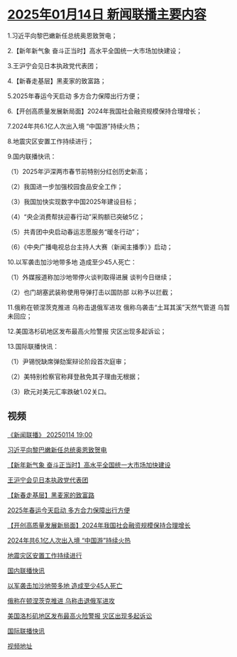 # [2025年01月14日 新闻联播主要内容](https://tv.cctv.com/lm/xwlb/day/20250114.shtml)

1.习近平向黎巴嫩新任总统奥恩致贺电；

2.【新年新气象 奋斗正当时】高水平全国统一大市场加快建设；

3.王沪宁会见日本执政党代表团；

4.【新春走基层】黑麦家的致富路；

5.2025年春运今天启动 多方合力保障出行方便；

6.【开创高质量发展新局面】2024年我国社会融资规模保持合理增长；

7.2024年共6.1亿人次出入境 “中国游”持续火热；

8.地震灾区安置工作持续进行；

9.国内联播快讯：

（1）2025年沪深两市春节前特别分红创历史新高；

（2）我国进一步加强校园食品安全工作；

（3）我国加快实现数字中国2025年建设目标；

（4）“央企消费帮扶迎春行动”采购额已突破5亿；

（5）共青团中央启动春运志愿服务“暖冬行动”；

（6）《中央广播电视总台主持人大赛（新闻主播季）》启动；

10.以军袭击加沙地带多地 造成至少45人死亡：

（1）外媒报道称加沙地带停火谈判取得进展 谈判今日继续；

（2）也门胡塞武装称使用导弹打击以国防部 以称予以拦截；

11.俄称在顿涅茨克推进 乌称击退俄军进攻 俄称乌袭击“土耳其溪”天然气管道 乌暂未回应；

12.美国洛杉矶地区发布最高火险警报 灾区出现多起诉讼；

13.国际联播快讯：

（1）尹锡悦缺席弹劾案辩论阶段首次庭审；

（2）美特别检察官称拜登赦免其子理由无根据；

（3）欧元对美元汇率跌破1.02关口。

## 视频

[《新闻联播》 20250114 19:00](https://tv.cctv.com/2025/01/14/VIDEuecCyq8BorRPiRREsCPy250114.shtml)

[习近平向黎巴嫩新任总统奥恩致贺电](https://tv.cctv.com/2025/01/14/VIDElAicPGvPUoQyoRRpbfdH250114.shtml)

[【新年新气象 奋斗正当时】高水平全国统一大市场加快建设](https://tv.cctv.com/2025/01/14/VIDEYMeJYjNygR9FPahAT8hY250114.shtml)

[王沪宁会见日本执政党代表团](https://tv.cctv.com/2025/01/14/VIDESJzZnvpeNjKtCDe7e4Vb250114.shtml)

[【新春走基层】黑麦家的致富路](https://tv.cctv.com/2025/01/14/VIDE8uYrdX1B6Sh4H5kMTO9X250114.shtml)

[2025年春运今天启动 多方合力保障出行方便](https://tv.cctv.com/2025/01/14/VIDElP7XZh7cwWvRQbdd0SEr250114.shtml)

[【开创高质量发展新局面】2024年我国社会融资规模保持合理增长](https://tv.cctv.com/2025/01/14/VIDEleZYqqHGn75F63LkuJ5o250114.shtml)

[2024年共6.1亿人次出入境 “中国游”持续火热](https://tv.cctv.com/2025/01/14/VIDEuYIML22QzGgrfTimYmhe250114.shtml)

[地震灾区安置工作持续进行](https://tv.cctv.com/2025/01/14/VIDE5khnlYCSrhmBOpx1YLEZ250114.shtml)

[国内联播快讯](https://tv.cctv.com/2025/01/14/VIDEFJ8h3B1a6DQn8eJstfwl250114.shtml)

[以军袭击加沙地带多地 造成至少45人死亡](https://tv.cctv.com/2025/01/14/VIDEqRm0H9qgDRCndo7qOJAi250114.shtml)

[俄称在顿涅茨克推进 乌称击退俄军进攻](https://tv.cctv.com/2025/01/14/VIDEKQLGYWpVVe4iuNAJCGdf250114.shtml)

[美国洛杉矶地区发布最高火险警报 灾区出现多起诉讼](https://tv.cctv.com/2025/01/14/VIDEPaWXwiJgL1mBW846px15250114.shtml)

[国际联播快讯](https://tv.cctv.com/2025/01/14/VIDERPZauMmH9p4w9QvOPXge250114.shtml)

[视频地址](https://tv.cctv.com/lm/xwlb/day/20250114.shtml) 

